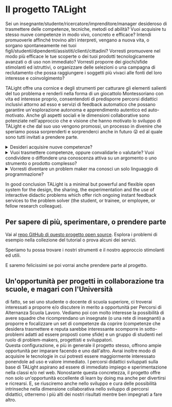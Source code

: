 # Il progetto TALight

Sei un insegnante/studente/ricercatore/imprenditore/manager desideroso di trasmettere delle competenze, tecniche, metodi od abilità?
Vuoi acquisire tu stesso nuove competenze in modo vivo, concreto e efficace? 
Intendi promuoverle affinché trovino altri interpreti, vengano a nuova vita, o sorgano spontaneamente nei tuoi figli/studenti/dipendenti/assistiti/clienti/cittadini?
Vorresti promuovere nel modo più efficace le tue scoperte o dei tuoi prodotti tecnologicamente avanzati o di uso non immediato?
Vorresti proporre dei giochi/sfide stimolanti ed istruttivi, o organizzare delle selezioni o una campagna di reclutamento che possa raggiungere i soggetti più vivaci alle fonti del loro interesse e coinvolgimento?

TALight offre una cornice e degli strumenti per catturare gli elementi salienti del tuo problema e renderli nella forma di un giocattolo Montessoriano con vita ed interesse proprio, consentendoti di predisporre percorsi didattici inclusivi attorno ad esso e servizi di feedback automatico che possano garantire un'esplorazione autonoma e apprendimento autentico ed auto-motivato.
Anche gli aspetti sociali e le dimensioni collaborative sono potenziate nell'approccio che e visione che hanno motivato lo sviluppo di TALight e che dal suo uso vengono promossi, un processo in divenire che speriamo possa sorprenderti e sorprenderci anche in futuro :stuck_out_tongue_winking_eye: ed al quale sono tutti invitati a prendere parte.

<details>
<summary>Desideri acquisire nuove competenze?</summary>
Allora ci riferiamo a tè come un **problem solver**. Se puoi trovare i contenuti di tuo interesse sotto TALight allora dovresti aspettarti un'esperienza di apprendimento attivo che sappia andare in profondità, ma anche divertimento.
Se invece tale contenuto non è ancora presente (ci vorrà il suo tempo per il bootstrap di questo nuovo sistema), perché allora non provvedere tu stesso a realizzare tali percorsi di accompagnamento mentre progredisci nell'esplorazione dell'argomento? In questo modo ti sarai comunque assicurato un modo divertente per imparare facendo. La tua rielaborazione e contestuale messa in pratica potranno comunque aiutarti a meglio approfondire con motivazioni autonome.
Inoltre, il tuo percorso diverrà da subito comprovabile (il che può essere di interesse in vari contesti).
</details>

<details>
<summary>Vuoi trasmettere competenze, oppure convalidarle o valutarle? Vuoi condividere o diffondere una conoscenza attiva su un argomento o uno strumento o prodotto complesso?</summary>
Allora dovresti considerarti nel ruolo di **problem maker** e rielaborare i tuoi contenuti nella forma di problemi stimolanti e utili servizi di supporto a chi intenda affrontarli. Gli insegnamenti che porrai alle loro basi verranno ricercati e assorbiti nel profondo. Inoltre i materiali che produrrai saranno altamente riutilizzabili. TALight non impone alcun formato e, solo dove utile per semplificare la vita, impiega scrupolosamente una logica di convention over configuration.   
</details>

<details>
<summary>Vorresti diventare un problem maker ma conosci un solo linguaggio di programmazione?</summary>
Sì, ti sarà sufficiente la conoscenza o la volontà di apprendere anche solo i rudimenti di un qualsiasi linguaggio di programmazione a tua scelta, combinata con la conoscenza approfondita e curiosità a rielaborare il tuo ambito, e con la determinazione a comunicare e trasmettere una competenza viva. Se questi tre elementi ci sono, puoi già predisporti a realizzare un efficace problema interattivo che vada realmente a toccare le questioni e competenze chiave che vuoi svelare e condividere.
</details>

In good conclusion TALight is a minimal but powerful and flexible open system for the design, the sharing, the experimentation and the use of interactive didactic problems which offer rich ongoing instant feedback services to the problem solver (the student, or trainee, or employee, or fellow research colleague).

## Per sapere di più, sperimentare, o prendere parte

Vai al [repo GitHub di questo progetto open source](https://github.com/romeorizzi/TALight). Esplora i problemi di esempio nella collezione del tutorial o prova alcuni dei servizi.

Speriamo tu possa trovare i nostri strumenti e il nostro approccio stimolanti ed utili.

E saremo felicissimi se poi vorrai anche prendere parte al progetto.


## Un'opportunità per progetti in collaborazione tra scuole, e magari con l'Università

di fatto, se sei uno studente o docente di scuola superiore, ci troverai interessati a proporre e/o discutere in merito a opportunità per Percorsi di Alternanza Scuola Lavoro.
Vediamo poi con molto interesse la possibilità di avere squadre che ricomprendano un insegnate (o una rete di insegnanti) a proporre e focalizzare un set di competenze da coprire (competenze che desidera trasmettere e reputa sarebbe interessante scomporre in sotto-problemi adatti ad essere proposti come sfide) e un gruppo di studenti nel ruolo di problem-makers, progettisti e sviluppatori.  
Questa configurazione, e più in generale il progetto stesso, offrono ampie opportunità per imparare facendo e uno dall'altro. Avrai inoltre modo di acquisire le tecnologie in cui potresti essere maggiormente interessato ponendole ad uso e valore immediato.
I percorsi didattici sviluppati sulla base di TALight aspirano ad essere di immediato impiego e sperimentazione nella classi e/o nel web. Nonostante questa concretezza, il progetto offre non solo un'opportunità eccellente di learn by doing ma anche per divertirsi e ricrearsi. E, se riusciremo anche nello sviluppo e cura delle possibilità intrinseche nella dimensione collaborativa nello sviluppo di percorsi didattici, otterremo i più alti dei nostri risultati mentre ben impegnati a fare altro.


